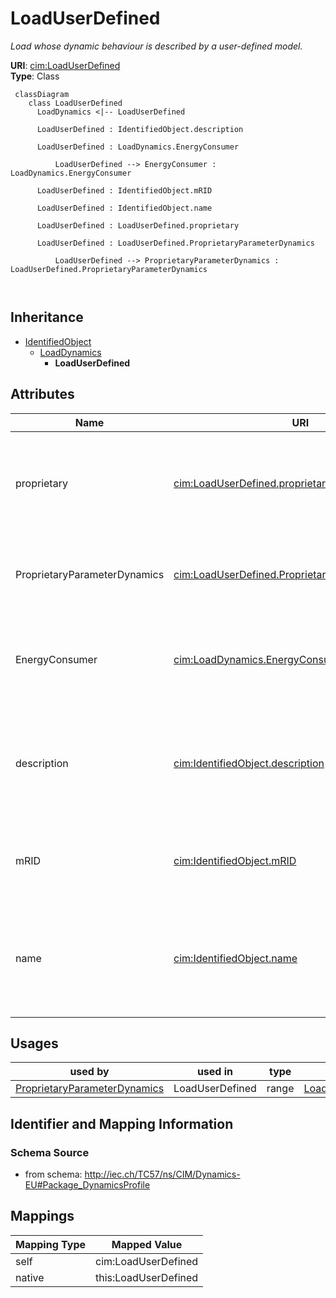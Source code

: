 # LoadUserDefined


_Load whose dynamic behaviour is described by a user-defined model._





**URI**: [cim:LoadUserDefined](http://iec.ch/TC57/CIM100#LoadUserDefined)<br />
**Type**: Class




```mermaid
 classDiagram
    class LoadUserDefined
      LoadDynamics <|-- LoadUserDefined
      
      LoadUserDefined : IdentifiedObject.description
        
      LoadUserDefined : LoadDynamics.EnergyConsumer
        
          LoadUserDefined --> EnergyConsumer : LoadDynamics.EnergyConsumer
        
      LoadUserDefined : IdentifiedObject.mRID
        
      LoadUserDefined : IdentifiedObject.name
        
      LoadUserDefined : LoadUserDefined.proprietary
        
      LoadUserDefined : LoadUserDefined.ProprietaryParameterDynamics
        
          LoadUserDefined --> ProprietaryParameterDynamics : LoadUserDefined.ProprietaryParameterDynamics
        
      
```





## Inheritance
* [IdentifiedObject](IdentifiedObject.md)
    * [LoadDynamics](LoadDynamics.md)
        * **LoadUserDefined**



## Attributes


| Name | URI | Cardinality and Range | Description | Inheritance |
| ---  | --- | --- | --- | --- |
| proprietary | [cim:LoadUserDefined.proprietary](http://iec.ch/TC57/CIM100#LoadUserDefined.proprietary) | 1..1 <br />  boolean  | Behaviour is based on a proprietary model as opposed to a detailed model | direct |
| ProprietaryParameterDynamics | [cim:LoadUserDefined.ProprietaryParameterDynamics](http://iec.ch/TC57/CIM100#LoadUserDefined.ProprietaryParameterDynamics) | 0..* <br />  [ProprietaryParameterDynamics](ProprietaryParameterDynamics.md)  | Parameter of this proprietary user-defined model | direct |
| EnergyConsumer | [cim:LoadDynamics.EnergyConsumer](http://iec.ch/TC57/CIM100#LoadDynamics.EnergyConsumer) | 0..* <br />  [EnergyConsumer](EnergyConsumer.md)  | Energy consumer to which this dynamics load model applies | [LoadDynamics](LoadDynamics.md) |
| description | [cim:IdentifiedObject.description](http://iec.ch/TC57/CIM100#IdentifiedObject.description) | 0..1 <br />  string  | The description is a free human readable text describing or naming the object | [IdentifiedObject](IdentifiedObject.md) |
| mRID | [cim:IdentifiedObject.mRID](http://iec.ch/TC57/CIM100#IdentifiedObject.mRID) | 1..1 <br />  string  | Master resource identifier issued by a model authority | [IdentifiedObject](IdentifiedObject.md) |
| name | [cim:IdentifiedObject.name](http://iec.ch/TC57/CIM100#IdentifiedObject.name) | 0..1 <br />  string  | The name is any free human readable and possibly non unique text naming the o... | [IdentifiedObject](IdentifiedObject.md) |





## Usages

| used by | used in | type | used |
| ---  | --- | --- | --- |
| [ProprietaryParameterDynamics](ProprietaryParameterDynamics.md) | LoadUserDefined | range | [LoadUserDefined](LoadUserDefined.md) |






## Identifier and Mapping Information







### Schema Source


* from schema: http://iec.ch/TC57/ns/CIM/Dynamics-EU#Package_DynamicsProfile





## Mappings

| Mapping Type | Mapped Value |
| ---  | ---  |
| self | cim:LoadUserDefined |
| native | this:LoadUserDefined |




